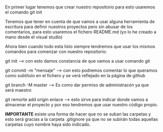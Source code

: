 En primer lugar tenemos que crear nuestro repositorio para esto usaremos el comando git init

Tenemos que tener en cuenta de que vamos a usar alguna herramienta de escritura para definir nuestros proyectos pero sin abusar de los comentarios, para esto usaremos el  fichero README.md (yo lo he  creado a mano desde el visual studio)

Ahora bien cuando todo esta listo siempre tendremos que usar los mismos comandos para comenzar con nuestro repositorio:

git init --> con esto damos constancia de que vamos a usar comando git 

git commit -m "mensaje" --> con esto podremos comentar lo que queramos como subtítulo en el fichero y se verá reflejado en la página de github 

git branch -M master  --> Es como dar permiso de administracón ya que será maestro

git remorte add origin  enlace --> esto sirve para indicar donde vamos a almacenar el proyecto y por eso tendremos que usar nuestro código propio. 


**IMPORTANTE** existe una forma de hacer que no se suban las carpetas y esto será  gracias a la carpeta .gitignore ya que no se subirán todas aquellas carpetas cuyo nombre haya sido indicado. 